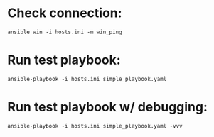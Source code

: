 # Check connection:
```
ansible win -i hosts.ini -m win_ping
```

# Run test playbook:
```
ansible-playbook -i hosts.ini simple_playbook.yaml
```

# Run test playbook w/ debugging:
```
ansible-playbook -i hosts.ini simple_playbook.yaml -vvv
```
